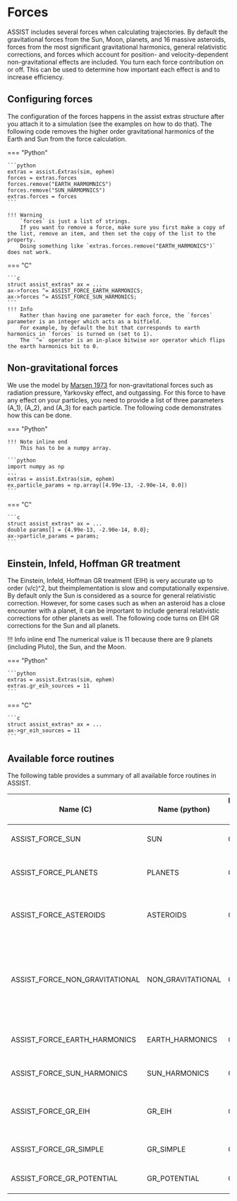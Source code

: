 # Forces

ASSIST includes several forces when calculating trajectories. By default the gravitational forces from the Sun, Moon, planets, and 16 massive asteroids, forces from the most significant gravitational harmonics, general relativistic corrections, and forces which account for position- and velocity-dependent non-gravitational effects are included. You turn each force contribution on or off. This can be used to determine how important each effect is and to increase efficiency.

## Configuring forces

The configuration of the forces happens in the assist extras structure after you attach it to a simulation (see the examples on how to do that). 
The following code removes the higher order gravitational harmonics of the Earth and Sun from the force calculation.


=== "Python"

    ```python
    extras = assist.Extras(sim, ephem)
    forces = extras.forces
    forces.remove("EARTH_HARMOMNICS")
    forces.remove("SUN_HARMOMNICS")
    extras.forces = forces
    ```
    
    !!! Warning
        `forces` is just a list of strings. 
        If you want to remove a force, make sure you first make a copy of the list, remove an item, and then set the copy of the list to the property. 
        Doing something like `extras.forces.remove("EARTH_HARMONICS")` does not work.


=== "C"

    ```c
    struct assist_extras* ax = ...
    ax->forces ^= ASSIST_FORCE_EARTH_HARMONICS;
    ax->forces ^= ASSIST_FORCE_SUN_HARMONICS;
    ```
    !!! Info 
        Rather than having one parameter for each force, the `forces` parameter is an integer which acts as a bitfield. 
        For example, by default the bit that corresponds to earth harmonics in `forces` is turned on (set to 1). 
        The `^=` operator is an in-place bitwise xor operator which flips the earth harmonics bit to 0.


## Non-gravitational forces

We use the model by [Marsen 1973](https://ui.adsabs.harvard.edu/abs/1991AJ....102.1539M) for non-gravitational forces such as radiation pressure, Yarkovsky effect, and outgassing. 
For this force to have any effect on your particles, you need to provide a list of three parameters \(A_1\), \(A_2\), and \(A_3\) for each particle. The following code demonstrates how this can be done.

=== "Python"
    
    !!! Note inline end
        This has to be a numpy array.

    ```python
    import numpy as np
    ...
    extras = assist.Extras(sim, ephem)
    ex.particle_params = np.array([4.99e-13, -2.90e-14, 0.0])
    ```
    

=== "C"

    ```c
    struct assist_extras* ax = ...
    double params[] = {4.99e-13, -2.90e-14, 0.0};
    ax->particle_params = params;
    ```

## Einstein, Infeld, Hoffman GR treatment

The Einstein, Infeld, Hoffman GR treatment (EIH) is very accurate up to order \(v/c\)^2, but theimplementation is slow and computationally expensive.
By default only the Sun is considered as a source for general relativistic correction.
However, for some cases such as when an asteroid has a close encounter with a planet, it can be important to include general relativistic corrections for other 
planets as well.
The following code turns on EIH GR corrections for the Sun and all planets.

!!! Info inline end
    The numerical value is 11 because there are 9 planets (including Pluto), the Sun, and the Moon.

=== "Python"

    ```python
    extras = assist.Extras(sim, ephem)
    extras.gr_eih_sources = 11
    ```
    
=== "C"

    ```c
    struct assist_extras* ax = ...
    ax->gr_eih_sources = 11
    ```

## Available force routines

The following table provides a summary of all available force routines in ASSIST.

Name (C)   | Name (python) | Numerical value (hex) | Default | Description
---------- | ------------- | --------------------- | ------- | -----------
ASSIST_FORCE_SUN               | SUN               | 0x01  | On  | Gravitational interaction(\(1/r\)) due to the Sun 
ASSIST_FORCE_PLANETS           | PLANETS           | 0x02  | On  | Gravitational interaction(\(1/r\)) due to all planets
ASSIST_FORCE_ASTEROIDS         | ASTEROIDS         | 0x04  | On  | Gravitational interaction(\(1/r\)) due to16 massive asteroids
ASSIST_FORCE_NON_GRAVITATIONAL | NON_GRAVITATIONAL | 0x08  | On  | Non-gravitational effects from radiation pressure, outgassing, etc. Using the Marsden (1973) model. 
ASSIST_FORCE_EARTH_HARMONICS   | EARTH_HARMONICS   | 0x10  | On  | Earth's \(J_2\), \(J_3\), \(J_4\), \(J_5\) zonal harmonics  
ASSIST_FORCE_SUN_HARMONICS     | SUN_HARMONICS     | 0x20  | On  | \(J_2\) zonal harmonic of the Sun
ASSIST_FORCE_GR_EIH            | GR_EIH            | 0x40  | On  | Einstein, Infeld, Hoffman GR treatment (accurate but expensive)
ASSIST_FORCE_GR_SIMPLE         | GR_SIMPLE         | 0x80  | Off | Nobili and Roxburgh GR treatment 
ASSIST_FORCE_GR_POTENTIAL      | GR_POTENTIAL      | 0x100 | Off | Damour and Deruelle GR treatment
